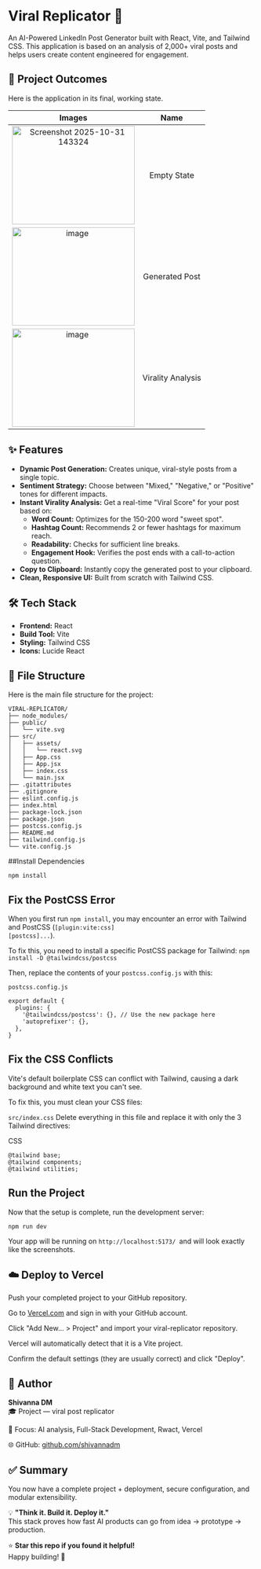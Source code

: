 # Viral Replicator 🚀

An AI-Powered LinkedIn Post Generator built with React, Vite, and Tailwind CSS. This application is based on an analysis of 2,000+ viral posts and helps users create content engineered for engagement.

## 📸 Project Outcomes

Here is the application in its final, working state.

| Images | Name |
| :---: | :---: |
|<img width="250" height="200" alt="Screenshot 2025-10-31 143324" src="https://github.com/user-attachments/assets/a6de7f28-e69b-48aa-9209-c8aaa3d9822c" />| Empty State |
 <img width="250" height="200" alt="image" src="https://github.com/user-attachments/assets/9d36f4f9-90b1-447e-8197-b751adc4b817" />| Generated Post |
|<img width="250" height="200" alt="image" src="https://github.com/user-attachments/assets/ec2c9231-899c-4394-860b-21777579c60d" />| Virality Analysis |

## ✨ Features

* **Dynamic Post Generation:** Creates unique, viral-style posts from a single topic.
* **Sentiment Strategy:** Choose between "Mixed," "Negative," or "Positive" tones for different impacts.
* **Instant Virality Analysis:** Get a real-time "Viral Score" for your post based on:
    * **Word Count:** Optimizes for the 150-200 word "sweet spot".
    * **Hashtag Count:** Recommends 2 or fewer hashtags for maximum reach.
    * **Readability:** Checks for sufficient line breaks.
    * **Engagement Hook:** Verifies the post ends with a call-to-action question.
* **Copy to Clipboard:** Instantly copy the generated post to your clipboard.
* **Clean, Responsive UI:** Built from scratch with Tailwind CSS.

## 🛠️ Tech Stack

* **Frontend:** React
* **Build Tool:** Vite
* **Styling:** Tailwind CSS
* **Icons:** Lucide React

## 📂 File Structure

Here is the main file structure for the project:
```
VIRAL-REPLICATOR/
├── node_modules/
├── public/
│   └── vite.svg
├── src/
│   ├── assets/
│   │   └── react.svg
│   ├── App.css
│   ├── App.jsx
│   ├── index.css
│   └── main.jsx
├── .gitattributes
├── .gitignore
├── eslint.config.js
├── index.html
├── package-lock.json
├── package.json
├── postcss.config.js
├── README.md
├── tailwind.config.js
└── vite.config.js
```

##Install Dependencies
```
npm install
```
## Fix the PostCSS Error
When you first run <code>npm install</code>, you may encounter an error with Tailwind and PostCSS (<code>[plugin:vite:css] [postcss]...</code>).

To fix this, you need to install a specific PostCSS package for Tailwind:
```npm install -D @tailwindcss/postcss ```

Then, replace the contents of your <code>postcss.config.js</code> with this:

<code>postcss.config.js</code>
```
export default {
  plugins: {
    '@tailwindcss/postcss': {}, // Use the new package here
    'autoprefixer': {},
  },
}
```
## Fix the CSS Conflicts
Vite's default boilerplate CSS can conflict with Tailwind, causing a dark background and white text you can't see.

To fix this, you must clean your CSS files:

<code>src/index.css</code> Delete everything in this file and replace it with only the 3 Tailwind directives:

CSS
```
@tailwind base;
@tailwind components;
@tailwind utilities;
```
## Run the Project

Now that the setup is complete, run the development server:
```
npm run dev
```
Your app will be running on <code>http://localhost:5173/ </code>and will look exactly like the screenshots.

## ☁️ Deploy to Vercel
Push your completed project to your GitHub repository.

Go to [Vercel.com](https://vercel.com/) and sign in with your GitHub account.

Click "Add New... > Project" and import your viral-replicator repository.

Vercel will automatically detect that it is a Vite project.

Confirm the default settings (they are usually correct) and click "Deploy".

## 🧠 Author

**Shivanna DM**  
🎓 Project — viral post replicator  

💬 Focus: AI analysis, Full-Stack Development, Rwact, Vercel

🌐 GitHub: [github.com/shivannadm](https://github.com/shivannadm)

## ✅ Summary

You now have a complete project + deployment, secure configuration, and modular extensibility.  

💡 **"Think it. Build it. Deploy it."**  
This stack proves how fast AI products can go from idea → prototype → production.

⭐ **Star this repo if you found it helpful!**  
Happy building! 🚀
